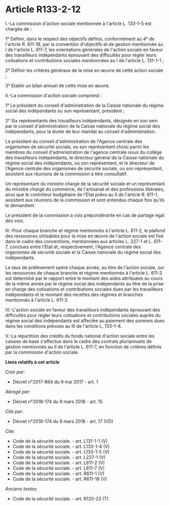 # Article R133-2-12

I.-La commission d'action sociale mentionnée à l'article L. 133-1-5 est chargée de : 

1° Définir, dans le respect des objectifs définis, conformément au 4° de l'article R. 611-18, par la convention d'objectifs
et de gestion mentionnée au I de l'article L. 611-7, les orientations générales de l'action sociale en faveur des
travailleurs indépendants éprouvant des difficultés pour régler leurs cotisations et contributions sociales mentionnées au I
de l'article L. 131-1-1 ; 

2° Définir les critères généraux de la mise en œuvre de cette action sociale ; 

3° Etablir un bilan annuel de cette mise en œuvre. 

II.-La commission d'action sociale comprend : 

1° Le président du conseil d'administration de la Caisse nationale du régime social des indépendants ou son représentant,
président ; 

2° Six représentants des travailleurs indépendants, désignés en son sein par le conseil d'administration de la Caisse
nationale du régime social des indépendants, pour la durée de leur mandat au conseil d'administration. 

Le président du conseil d'administration de l'Agence centrale des organismes de sécurité sociale, ou son représentant choisi
parmi les membres du conseil d'administration de l'agence centrale issus du collège des travailleurs indépendants, le
directeur général de la Caisse nationale du régime social des indépendants, ou son représentant, et le directeur de l'Agence
centrale des organismes de sécurité sociale, ou son représentant, assistent aux réunions de la commission à titre
consultatif. 

Un représentant du ministre chargé de la sécurité sociale et un représentant du ministre chargé du commerce, de l'artisanat
et des professions libérales, ainsi que le contrôleur budgétaire de l'Etat prévu au II de l'article R. 611-1, assistent aux
réunions de la commission et sont entendus chaque fois qu'ils le demandent. 

Le président de la commission a voix prépondérante en cas de partage égal des voix. 

III.-Pour chaque branche et régime mentionnés à l'article L. 611-2, le plafond des ressources utilisables pour la mise en
œuvre de l'action sociale est fixé dans le cadre des conventions, mentionnées aux articles L. 227-1 et L. 611-7, conclues
entre l'Etat et, respectivement, l'Agence centrale des organismes de sécurité sociale et la Caisse nationale du régime social
des indépendants. 

Le taux de prélèvement opéré chaque année, au titre de l'action sociale, sur les ressources de chaque branche et régime
mentionnés à l'article L. 611-2 est déterminé par le rapport entre le montant des aides attribuées au cours de la même année
par le régime social des indépendants au titre de la prise en charge des cotisations et contributions sociales dues par les
travailleurs indépendants et le montant des recettes des régimes et branches mentionnés à l'article L. 611-2. 

IV.-L'action sociale en faveur des travailleurs indépendants éprouvant des difficultés pour régler leurs cotisations et
contributions sociales auprès du régime social des indépendants est affectée au paiement des sommes dues dans les conditions
prévues au III de l'article L. 133-1-4. 

V.-La répartition des crédits du fonds national d'action sociale entre les caisses de base s'effectue dans le cadre des
contrats pluriannuels de gestion mentionnés au II de l'article L. 611-7, en fonction de critères définis par la commission
d'action sociale.

**Liens relatifs à cet article**

_Créé par_:

  - Décret n°2017-864 du 9 mai 2017 - art. 1

_Abrogé par_:

  - Décret n°2018-174 du 9 mars 2018 - art. 15

_Cité par_:

  - Décret n°2018-174 du 9 mars 2018 - art. 17 (VD)

_Cite_:

  - Code de la sécurité sociale. - art. L131-1-1 (V)
  - Code de la sécurité sociale. - art. L133-1-4 (V)
  - Code de la sécurité sociale. - art. L133-1-5 (V)
  - Code de la sécurité sociale. - art. L227-1 (V)
  - Code de la sécurité sociale. - art. L611-2 (V)
  - Code de la sécurité sociale. - art. L611-7 (V)
  - Code de la sécurité sociale. - art. R611-1 (V)
  - Code de la sécurité sociale. - art. R611-18 (V)

_Anciens textes_:

  - Code de la sécurité sociale. - art. R133-23 (T)
